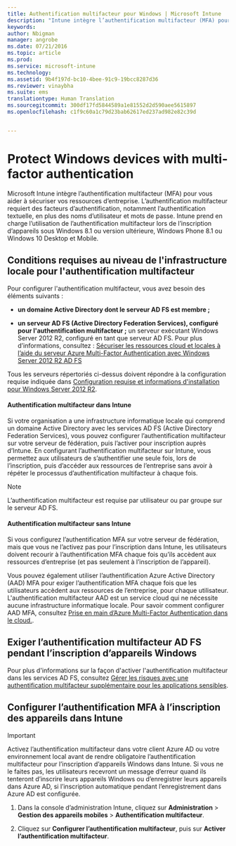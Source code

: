 ```yaml
---
title: Authentification multifacteur pour Windows | Microsoft Intune
description: "Intune intègre l’authentification multifacteur (MFA) pour vous aider à sécuriser vos ressources d’entreprise."
keywords: 
author: Nbigman
manager: angrobe
ms.date: 07/21/2016
ms.topic: article
ms.prod: 
ms.service: microsoft-intune
ms.technology: 
ms.assetid: 9b4f197d-bc10-4bee-91c9-19bcc8287d36
ms.reviewer: vinaybha
ms.suite: ems
translationtype: Human Translation
ms.sourcegitcommit: 300df17fd5844589a1e81552d2d590aee5615897
ms.openlocfilehash: c1f9c60a1c79d23bab62617ed237ad982e82c39d


---
```


# Protect Windows devices with multi-factor authentication
Microsoft Intune intègre l’authentification multifacteur (MFA) pour vous aider à sécuriser vos ressources d’entreprise. L’authentification multifacteur requiert des facteurs d’authentification, notamment l’authentification textuelle, en plus des noms d’utilisateur et mots de passe. Intune prend en charge l’utilisation de l’authentification multifacteur lors de l’inscription d’appareils sous Windows 8.1 ou version ultérieure, Windows Phone 8.1 ou Windows 10 Desktop et Mobile.

## Conditions requises au niveau de l'infrastructure locale pour l'authentification multifacteur
Pour configurer l'authentification multifacteur, vous avez besoin des éléments suivants :

-   **un domaine Active Directory dont le serveur AD FS est membre ;**

-   **un serveur AD FS (Active Directory Federation Services), configuré pour l'authentification multifacteur ;** un serveur exécutant Windows Server 2012 R2, configuré en tant que serveur AD FS. Pour plus d’informations, consultez : [Sécuriser les ressources cloud et locales à l’aide du serveur Azure Multi-Factor Authentication avec Windows Server 2012 R2 AD FS](https://azure.microsoft.com/en-us/documentation/articles/multi-factor-authentication-get-started-adfs-w2k12/)

Tous les serveurs répertoriés ci-dessus doivent répondre à la configuration requise indiquée dans [Configuration requise et informations d'installation pour Windows Server 2012 R2](http://technet.microsoft.com/library/dn303418.aspx).

#### Authentification multifacteur dans Intune
Si votre organisation a une infrastructure informatique locale qui comprend un domaine Active Directory avec les services AD FS (Active Directory Federation Services), vous pouvez configurer l’authentification multifacteur sur votre serveur de fédération, puis l’activer pour inscription auprès d’Intune. En configurant l’authentification multifacteur sur Intune, vous permettez aux utilisateurs de s’authentifier une seule fois, lors de l’inscription, puis d’accéder aux ressources de l’entreprise sans avoir à répéter le processus d’authentification multifacteur à chaque fois.

>[!NOTE]
>L’authentification multifacteur est requise par utilisateur ou par groupe sur le serveur AD FS.  

#### Authentification multifacteur sans Intune
Si vous configurez l’authentification MFA sur votre serveur de fédération, mais que vous ne l’activez pas pour l’inscription dans Intune, les utilisateurs doivent recourir à l’authentification MFA chaque fois qu’ils accèdent aux ressources d’entreprise (et pas seulement à l’inscription de l’appareil).

Vous pouvez également utiliser l’authentification Azure Active Directory (AAD) MFA pour exiger l’authentification MFA chaque fois que les utilisateurs accèdent aux ressources de l’entreprise, pour chaque utilisateur. L'authentification multifacteur AAD est un service cloud qui ne nécessite aucune infrastructure informatique locale. Pour savoir comment configurer AAD MFA, consultez [Prise en main d’Azure Multi-Factor Authentication dans le cloud.](https://azure.microsoft.com/en-us/documentation/articles/multi-factor-authentication-get-started-cloud/).

## Exiger l’authentification multifacteur AD FS pendant l’inscription d’appareils Windows
Pour plus d'informations sur la façon d'activer l'authentification multifacteur dans les services AD FS, consultez [Gérer les risques avec une authentification multifacteur supplémentaire pour les applications sensibles](http://technet.microsoft.com/library/dn280949.aspx).

## Configurer l’authentification MFA à l’inscription des appareils dans Intune
>[!Important]  
>Activez l’authentification multifacteur dans votre client Azure AD ou votre environnement local avant de rendre obligatoire l’authentification multifacteur pour l’inscription d’appareils Windows dans Intune. Si vous ne le faites pas, les utilisateurs recevront un message d’erreur quand ils tenteront d’inscrire leurs appareils Windows ou d’enregistrer leurs appareils dans Azure AD, si l’inscription automatique pendant l’enregistrement dans Azure AD est configurée.

1.  Dans la console d’administration Intune, cliquez sur **Administration** &gt; **Gestion des appareils mobiles** &gt; **Authentification multifacteur**.

2.  Cliquez sur **Configurer l’authentification multifacteur**, puis sur **Activer l’authentification multifacteur**.



<!--HONumber=Jul16_HO4-->


